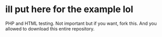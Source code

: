 # ill put here for the example lol
 PHP and HTML testing. Not important but if you want, fork this. And you allowed to download this entire repository.
